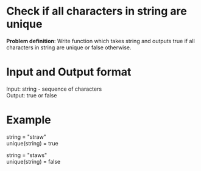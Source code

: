 # Check if all characters in string are unique
**Problem definition**: Write function which takes string and outputs true if all characters in string are unique or false otherwise.  

# Input and Output format  
Input: string - sequence of characters  
Output: true or false  

# Example 
string = "straw"  
unique(string) = true

string = "staws"  
unique(string) = false  
